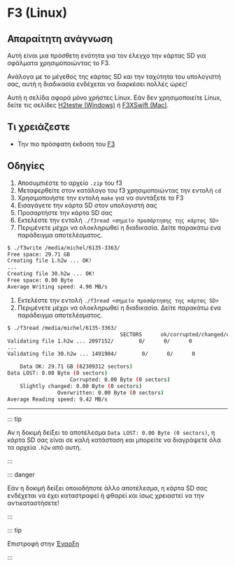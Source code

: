 # F3 (Linux)

## Απαραίτητη ανάγνωση

Αυτή είναι μια πρόσθετη ενότητα για τον έλεγχο την κάρτας SD για σφάλματα χρησιμοποιώντας το F3.

Ανάλογα με το μέγεθος της κάρτας SD και την ταχύτητα του υπολογιστή σας, αυτή η διαδικασία ενδέχεται να διαρκέσει πολλές ώρες!

Αυτή η σελίδα αφορά μόνο χρήστες Linux. Εάν δεν χρησιμοποιείτε Linux, δείτε τις σελίδες [H2testw (Windows)](h2testw-\(windows\)) ή [F3XSwift (Mac)](f3xswift-\(mac\)).

## Τι χρειάζεστε

- Την πιο πρόσφατη έκδοση του [F3](https://github.com/AltraMayor/f3/releases/tag/v8.0)

## Οδηγίες

1. Αποσυμπιέστε το αρχείο `.zip` του f3
2. Μεταφερθείτε στον κατάλογο του f3 χρησιμοποιώντας την εντολή `cd`
3. Χρησιμοποιήστε την εντολή `make` για να συντάξετε το F3
4. Εισαγάγετε την κάρτα SD στον υπολογιστή σας
5. Προσαρτήστε την κάρτα SD σας
6. Εκτελέστε την εντολή `./f3read <σημείο προσάρτησης της κάρτας SD>`
7. Περιμένετε μέχρι να ολοκληρωθεί η διαδικασία. Δείτε παρακάτω ένα παράδειγμα αποτελέσματος.

```bash
$ ./f3write /media/michel/6135-3363/
Free space: 29.71 GB
Creating file 1.h2w ... OK!
...
Creating file 30.h2w ... OK!
Free space: 0.00 Byte
Average Writing speed: 4.90 MB/s
```

1. Εκτελέστε την εντολή `./f3read <σημείο προσάρτησης της κάρτας SD>`
2. Περιμένετε μέχρι να ολοκληρωθεί η διαδικασία. Δείτε παρακάτω ένα παράδειγμα αποτελέσματος.

```bash
$ ./f3read /media/michel/6135-3363/
									SECTORS      ok/corrupted/changed/overwritten
Validating file 1.h2w ... 2097152/        0/      0/      0
...
Validating file 30.h2w ... 1491904/        0/      0/      0

	Data OK: 29.71 GB (62309312 sectors)
Data LOST: 0.00 Byte (0 sectors)
					Corrupted: 0.00 Byte (0 sectors)
	Slightly changed: 0.00 Byte (0 sectors)
				Overwritten: 0.00 Byte (0 sectors)
Average Reading speed: 9.42 MB/s
```

___

::: tip

Αν η δοκιμή δείξει το αποτέλεσμα `Data LOST: 0.00 Byte (0 sectors)`, η κάρτα SD σας είναι σε καλή κατάσταση και μπορείτε να διαγράψετε όλα τα αρχεία `.h2w` από αυτή.

:::

::: danger

Εάν η δοκιμή δείξει οποιοδήποτε άλλο αποτέλεσμα, η κάρτα SD σας ενδέχεται να έχει καταστραφεί ή φθαρεί και ίσως χρειαστεί να την αντικαταστήσετε!

:::

::: tip

Επιστροφή στην [Έναρξη](get-started)

:::
